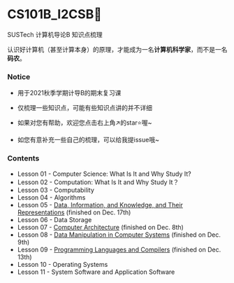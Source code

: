 # CS101B_I2CSB:open_book:
SUSTech 计算机导论B 知识点梳理

认识好计算机（甚至计算本身）的原理，才能成为一名**计算机科学家**，而不是一名**码农**。



### Notice

- 用于2021秋季学期计导B的期末复习课

- 仅梳理一些知识点，可能有些知识点讲的并不详细

- 如果对您有帮助，欢迎您点击右上角:arrow_upper_right:的star:star:喔~

- 如您有意补充一些自己的梳理，可以给我提issue哦~



### Contents

- Lesson 01 - Computer Science: What Is It and Why Study It?
- Lesson 02 - Computation: What Is It and Why Study It？
- Lesson 03 - Computability
- Lesson 04 - Algorithms
- Lesson 05 - [Data, Information, and Knowledge, and Their Representations](./Lesson%2005%20-%20Data%2C%20Information%2C%20and%20Knowledge%2C%20and%20Their%20Representations.md) (finished on Dec. 17th)
- Lesson 06 - Data Storage
- Lesson 07 - [Computer Architecture](./Lesson%2007%20-%20Computer%20Architecture.md) (finished on Dec. 8th)
- Lesson 08 - [Data Manipulation in Computer Systems](./Lesson%2008%20-%20Data%20Manipulation.md) (finished on Dec. 9th)
- Lesson 09 - [Programming Languages and Compilers](./Lesson%2008%20-%20Data%20Manipulation.md) (finished on Dec. 13th)
- Lesson 10 - Operating Systems
- Lesson 11 - System Software and Application Software
